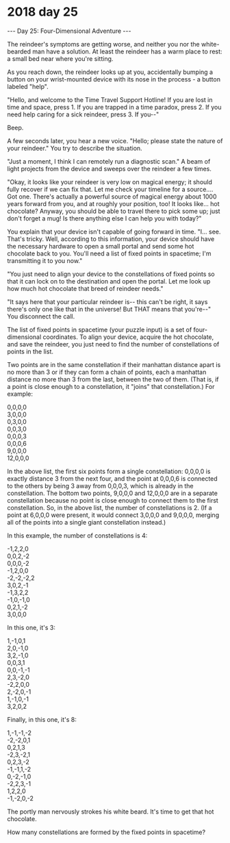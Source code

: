 # 2018 day 25

--- Day 25: Four-Dimensional Adventure ---

The reindeer's symptoms are getting worse, and neither you nor the white-bearded man have a solution. At least the reindeer has a warm place to rest: a small bed near where you're sitting.



As you reach down, the reindeer looks up at you, accidentally bumping a button on your wrist-mounted device with its nose in the process - a button labeled "help".



"Hello, and welcome to the Time Travel Support Hotline! If you are lost in time and space, press 1. If you are trapped in a time paradox, press 2. If you need help caring for a sick reindeer, press 3. If you--"



Beep.



A few seconds later, you hear a new voice. "Hello; please state the nature of your reindeer." You try to describe the situation.



"Just a moment, I think I can remotely run a diagnostic scan." A beam of light projects from the device and sweeps over the reindeer a few times.



"Okay, it looks like your reindeer is very low on magical energy; it should fully recover if we can fix that.  Let me check your timeline for a source.... Got one. There's actually a powerful source of magical energy about 1000 years forward from you, and at roughly your position, too!  It looks like... hot chocolate?  Anyway, you should be able to travel there to pick some up; just don't forget a mug!  Is there anything else I can help you with today?"



You explain that your device isn't capable of going forward in time.  "I... see. That's tricky. Well, according to this information, your device should have the necessary hardware to open a small portal and send some hot chocolate back to you. You'll need a list of fixed points in spacetime; I'm transmitting it to you now."



"You just need to align your device to the constellations of fixed points so that it can lock on to the destination and open the portal. Let me look up how much hot chocolate that breed of reindeer needs."



"It says here that your particular reindeer is-- this can't be right, it says there's only one like that in the universe!  But THAT means that you're--" You disconnect the call.



The list of fixed points in spacetime (your puzzle input) is a set of four-dimensional coordinates. To align your device, acquire the hot chocolate, and save the reindeer, you just need to find the number of constellations of points in the list.



Two points are in the same constellation if their manhattan distance apart is no more than 3 or if they can form a chain of points, each a manhattan distance no more than 3 from the last, between the two of them. (That is, if a point is close enough to a constellation, it "joins" that constellation.) For example:



0,0,0,0\
 3,0,0,0\
 0,3,0,0\
 0,0,3,0\
 0,0,0,3\
 0,0,0,6\
 9,0,0,0\
12,0,0,0



In the above list, the first six points form a single constellation: 0,0,0,0 is exactly distance 3 from the next four, and the point at 0,0,0,6 is connected to the others by being 3 away from 0,0,0,3, which is already in the constellation. The bottom two points, 9,0,0,0 and 12,0,0,0 are in a separate constellation because no point is close enough to connect them to the first constellation.  So, in the above list, the number of constellations is 2.  (If a point at 6,0,0,0 were present, it would connect 3,0,0,0 and 9,0,0,0, merging all of the points into a single giant constellation instead.)



In this example, the number of constellations is 4:



-1,2,2,0\
0,0,2,-2\
0,0,0,-2\
-1,2,0,0\
-2,-2,-2,2\
3,0,2,-1\
-1,3,2,2\
-1,0,-1,0\
0,2,1,-2\
3,0,0,0



In this one, it's 3:



1,-1,0,1\
2,0,-1,0\
3,2,-1,0\
0,0,3,1\
0,0,-1,-1\
2,3,-2,0\
-2,2,0,0\
2,-2,0,-1\
1,-1,0,-1\
3,2,0,2



Finally, in this one, it's 8:



1,-1,-1,-2\
-2,-2,0,1\
0,2,1,3\
-2,3,-2,1\
0,2,3,-2\
-1,-1,1,-2\
0,-2,-1,0\
-2,2,3,-1\
1,2,2,0\
-1,-2,0,-2



The portly man nervously strokes his white beard. It's time to get that hot chocolate.



How many constellations are formed by the fixed points in spacetime?



